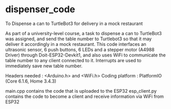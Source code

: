 # dispenser_code
To Dispense a can to TurtleBot3 for delivery in a mock restaurant

As part of a university-level course, a task to dispense a can to TurtleBot3 was assigned, and send the table number to Turtlebot3 so that it may deliver it accordingly in a mock restaurant. This code interfaces an ultrasonic sensor, 6 push buttons, 6 LEDs and a stepper motor (A4988 Driver) through Doit-ESP32-Devkit1, and also uses  WiFi to communicate the table number to any client connected to it. Interrupts are used to immediately save new table number.

Headers needed : <Arduino.h> and <WiFi.h> 
Coding platform : PlatformIO (Core 6.1.6, Home 3.4.3)

main.cpp contains the code that is uploaded to the ESP32
esp_client.py contains the code to become a client and receive information via WiFi from ESP32

